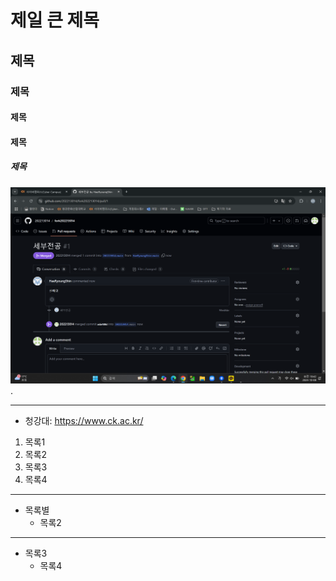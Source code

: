 # 제일 큰 제목
## 제목
### 제목
#### 제목
#### 제목
##### 제목
![실습캡처](./1.png).
* * *
- 청강대: <https://www.ck.ac.kr/>
1. 목록1
2.  목록2
3.  목록3
4.  목록4
***
* 목록별
  * 목록2
- - -
- 목록3
  - 목록4
